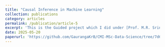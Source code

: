 ```yaml
---
title: "Causal Inference in Machine Learning"
collection: publications
category: articles
permalink: /publication/article-5
excerpt: 'This is the Guided project which I did under [Prof. M.R. Srinivasan](https://www.cmi.ac.in/people/fac-profile.php?id=mrsvasan) on the amazing topic of Causal Inference & Learning. The github repository of the entire project is available at paper-url below.'
date: 2025-05-20
paperurl: 'https://github.com/GaurangaKrB/CMI-MSc-Data-Science/tree/7d62b71c99034fe16ddf948e96b7ec17f4cc3b4a/Sem4/CausalInference%20(GP)'
---
```



